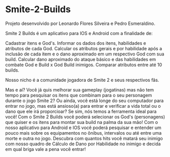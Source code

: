 # Smite-2-Builds

Projeto desenvolvido por Leonardo Flores Silveira e Pedro Esmeraldino.

Smite 2 Builds é um aplicativo para IOS e Android com a finalidade de:

Cadastrar itens e God's.
Informar os dados dos itens, habilidades e atributos de cada God.
Calcular os atributos gerais e por habilidade após a inclusão de cada item e o dano aproximado em um respectivo God com sua build.
Calcular dano aproximado do ataque básico e das habilidades em combate God e Build x God Build inimigos.
Comparar atributos entre até 10 builds.

Nosso nicho é a comunidade jogadora de Smite 2 e seus respectivos fãs.

Mas e aí? Você já quis melhorar sua gameplay (jogatinas) mas não tem tempo para pesquisar os itens que combinam para o seu personagem durante o jogo Smite 2?
Ou ainda, você está longe do seu computador para entrar no jogo, mas está ansioso(a) para entrar e verificar a vida total ou o dano que ele irá proporcioar?
Se sim, nós temos a ferramenta ideal para você!
Com o Smite 2 Builds você poderá selecionar os God's (personagens) que quiser e os itens para montar sua build na palma da sua mão!
Com o nosso aplicativo para Android e IOS você poderá pesquisar e entender um pouco mais sobre os equipamentos no ônibus, intervalos ou até entre uma morte e outra no jogo.
Descubra com quantos hits você matará seu inimigo com nosso quadro de Cálculo de Dano por Habilidade no inimigo e decida em qual briga vale a pena você entrar!
